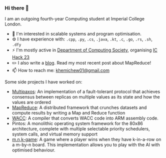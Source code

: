 ### Hi there 👋

I am an outgoing fourth-year Computing student at Imperial College London. 

- 🤔 I'm interested in scalable systems and program optimisation.
- ⚙️ I have experience with: `.cpp`, `.py`, `.cs`, `.java`, `.kt`, `.c`, `.go`, `.rs`, `.sh`, `.dfy`
- ⚡ I'm mostly active in [Department of Computing Society](https://docsoc.co.uk/), organising [IC Hack 23](https://ichack.org/)
- ✏️ I also write a [blog](https://www.doc.ic.ac.uk/~kjc20/). Read my most recent post about MapReduce!
- 📫 How to reach me: khemichew01@gmail.com

Some side projects I have worked on:
- [Multipaxos](https://github.com/khemichew/multipaxos): An implementation of a fault-tolerant protocol that achieves consensus
between replicas on multiple values as its state and how the values are ordered
- [MapReduce](https://github.com/khemichew/MapReduce): A distributed framework that crunches datasets and compute results
by writing a Map and Reduce function
- [WACC](https://github.com/khemichew/WACC-Compiler): A compiler that converts WACC code into ARM assembly code. 
- Pintos: A monolithic operating system framework for the 80x86 architecture, complete with multiple selectable priority 
schedulers, system calls, and virtual memory support
- [m,n,k-game](https://github.com/khemichew/RustCourse/tree/main/tictactoe): A game where a player wins when they have k-in-a-row
on a m-by-n board. This implementation allows you to play with the AI with optimised behaviour. 
